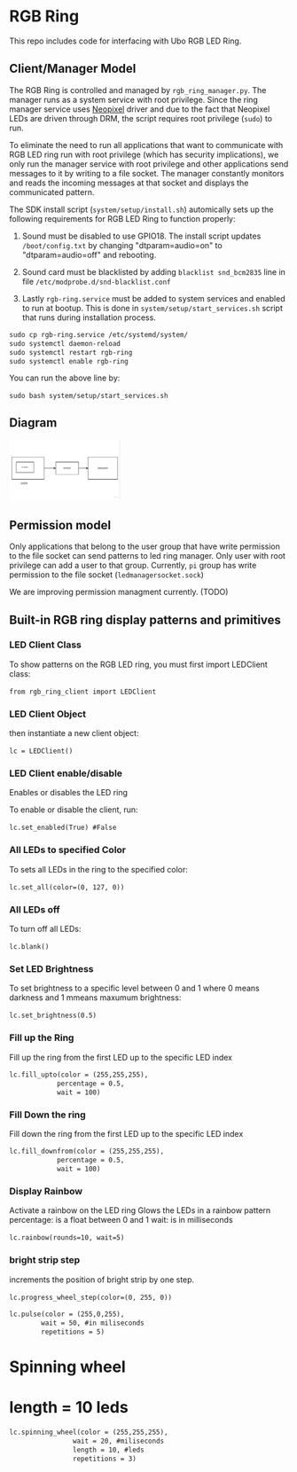 # RGB Ring
This repo includes code for interfacing with Ubo RGB LED Ring.

## Client/Manager Model
The RGB Ring is controlled and managed by `rgb_ring_manager.py`. The manager 
runs as a system service with root privilege. Since the ring manager service uses 
[Neopixel](https://learn.adafruit.com/neopixels-on-raspberry-pi/python-usage) 
driver and due to the fact that Neopixel LEDs are driven through DRM, the script 
requires root privilege (`sudo`) to run.

To eliminate the need to run all applications that want to communicate with
RGB LED ring run with root privilege (which has security implications), we only run 
the manager service with root privilege and other applications send messages to it 
by writing to a file socket. The manager constantly monitors and reads the incoming 
messages at that socket and displays the communicated pattern.

The SDK install script (`system/setup/install.sh`) automically sets up 
the following requirements for RGB LED Ring to function properly:

1. Sound must be disabled to use GPIO18. The install script updates `/boot/config.txt` 
by changing "dtparam=audio=on" to "dtparam=audio=off" and rebooting.

2. Sound card must be blacklisted by adding `blacklist snd_bcm2835` line 
in file `/etc/modprobe.d/snd-blacklist.conf`

3. Lastly `rgb-ring.service` must be added to system services and enabled 
to run at bootup. This is done in `system/setup/start_services.sh` script that runs 
during installation process.

```
sudo cp rgb-ring.service /etc/systemd/system/
sudo systemctl daemon-reload
sudo systemctl restart rgb-ring
sudo systemctl enable rgb-ring
```
You can run the above line by: 

`sudo bash system/setup/start_services.sh`

## Diagram 

<img
  src="ubo_rgb_ring.jpg"
  alt="RGB Ring Client/Manager Communication"
  title="Client to Server/Manager Communication"
  style="display: inline-block; margin: 0 auto; max-width: 200px">

## Permission model

Only applications that belong to the user group that have write permission to the 
file socket can send patterns to led ring manager. Only user with root privilege
can add a user to that group. Currently, `pi` group has write permission to the file socket
(`ledmanagersocket.sock`)

We are improving permission managment currently. (TODO)


## Built-in RGB ring display patterns and primitives

### LED Client Class 

To show patterns on the RGB LED ring, you must first import LEDClient class:

`from rgb_ring_client import LEDClient`

### LED Client Object

then instantiate a new client object:

`lc = LEDClient()`

### LED Client enable/disable
Enables or disables the LED ring

To enable or disable the client, run:

`lc.set_enabled(True) #False`

### All LEDs to specified Color

To sets all LEDs in the ring to the specified color:

`lc.set_all(color=(0, 127, 0))`

### All LEDs off 

To turn off all LEDs:

`lc.blank()`

### Set LED Brightness

To set brightness to a specific level 
between 0 and 1 where 0 means darkness 
and 1 mmeans maxumum brightness:

`lc.set_brightness(0.5)`

### Fill up the Ring 

Fill up the ring from the first LED 
up to the specific LED index

```
lc.fill_upto(color = (255,255,255), 
            percentage = 0.5,
            wait = 100)
```

### Fill Down the ring

Fill down the ring from the first LED 
up to the specific LED index

```
lc.fill_downfrom(color = (255,255,255), 
            percentage = 0.5,
            wait = 100)
```

### Display Rainbow

Activate a rainbow on the LED ring
Glows the LEDs in a rainbow pattern
percentage: is a float between 0 and 1
wait: is in milliseconds

`lc.rainbow(rounds=10, wait=5)`

### bright strip step
increments the position of bright strip by one step.

`lc.progress_wheel_step(color=(0, 255, 0))`

```
lc.pulse(color = (255,0,255), 
        wait = 50, #in miliseconds
        repetitions = 5)
```

# Spinning wheel 
# length = 10 leds
```
lc.spinning_wheel(color = (255,255,255), 
                wait = 20, #miliseconds
                length = 10, #leds
                repetitions = 3)
```    

